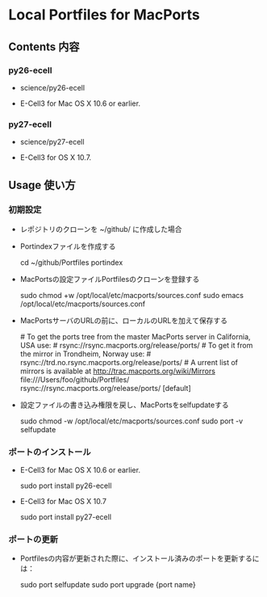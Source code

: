 Local Portfiles for MacPorts
============================

Contents 内容
------------

### py26-ecell

* science/py26-ecell

* E-Cell3 for Mac OS X 10.6 or earlier.

### py27-ecell

* science/py27-ecell

* E-Cell3 for OS X 10.7.


Usage 使い方
-----------

### 初期設定

* レポジトリのクローンを ~/github/ に作成した場合

* Portindexファイルを作成する

	cd ~/github/Portfiles
	portindex

* MacPortsの設定ファイルPortfilesのクローンを登録する

    sudo chmod +w /opt/local/etc/macports/sources.conf
    sudo emacs /opt/local/etc/macports/sources.conf

* MacPortsサーバのURLの前に、ローカルのURLを加えて保存する

    \# To get the ports tree from the master MacPorts server in California, USA use:
    \#   rsync://rsync.macports.org/release/ports/
    \# To get it from the mirror in Trondheim, Norway use:
    \#   rsync://trd.no.rsync.macports.org/release/ports/
    \# A urrent list of mirrors is available at http://trac.macports.org/wiki/Mirrors
    file:///Users/foo/github/Portfiles/
    rsync://rsync.macports.org/release/ports/ [default]

* 設定ファイルの書き込み権限を戻し、MacPortsをselfupdateする

    sudo chmod -w /opt/local/etc/macports/sources.conf
    sudo port -v selfupdate

### ポートのインストール

* E-Cell3 for Mac OS X 10.6 or earlier.

    sudo port install py26-ecell

* E-Cell3 for Mac OS X 10.7

    sudo port install py27-ecell

### ポートの更新

* Portfilesの内容が更新された際に、インストール済みのポートを更新するには：

    sudo port selfupdate
    sudo port upgrade {port name}
